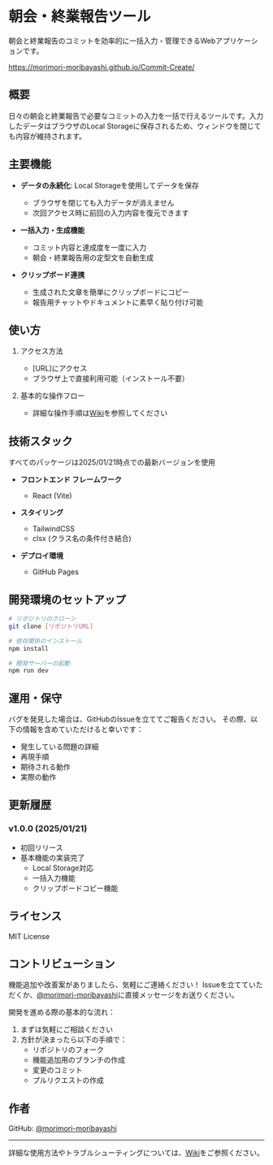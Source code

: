 # 朝会・終業報告ツール

朝会と終業報告のコミットを効率的に一括入力・管理できるWebアプリケーションです。

https://morimori-moribayashi.github.io/Commit-Create/

## 概要

日々の朝会と終業報告で必要なコミットの入力を一括で行えるツールです。入力したデータはブラウザのLocal Storageに保存されるため、ウィンドウを閉じても内容が維持されます。

## 主要機能

- **データの永続化**: Local Storageを使用してデータを保存
  - ブラウザを閉じても入力データが消えません
  - 次回アクセス時に前回の入力内容を復元できます

- **一括入力・生成機能**
  - コミット内容と達成度を一度に入力
  - 朝会・終業報告用の定型文を自動生成

- **クリップボード連携**
  - 生成された文章を簡単にクリップボードにコピー
  - 報告用チャットやドキュメントに素早く貼り付け可能

## 使い方

1. アクセス方法
   - [URL]にアクセス
   - ブラウザ上で直接利用可能（インストール不要）

2. 基本的な操作フロー
   - 詳細な操作手順は[Wiki](Wikiリンク)を参照してください

## 技術スタック

すべてのパッケージは2025/01/21時点での最新バージョンを使用

- **フロントエンド フレームワーク**
  - React (Vite)
  
- **スタイリング**
  - TailwindCSS
  - clsx (クラス名の条件付き結合)

- **デプロイ環境**
  - GitHub Pages

## 開発環境のセットアップ

```bash
# リポジトリのクローン
git clone [リポジトリURL]

# 依存関係のインストール
npm install

# 開発サーバーの起動
npm run dev
```

## 運用・保守

バグを発見した場合は、GitHubのIssueを立ててご報告ください。
その際、以下の情報を含めていただけると幸いです：

- 発生している問題の詳細
- 再現手順
- 期待される動作
- 実際の動作

## 更新履歴

### v1.0.0 (2025/01/21)
- 初回リリース
- 基本機能の実装完了
  - Local Storage対応
  - 一括入力機能
  - クリップボードコピー機能

## ライセンス

MIT License

## コントリビューション

機能追加や改善案がありましたら、気軽にご連絡ください！
Issueを立てていただくか、[@morimori-moribayashi](https://github.com/morimori-moribayashi/)に直接メッセージをお送りください。

開発を進める際の基本的な流れ：
1. まずは気軽にご相談ください
2. 方針が決まったら以下の手順で：
   - リポジトリのフォーク
   - 機能追加用のブランチの作成
   - 変更のコミット
   - プルリクエストの作成

## 作者

GitHub: [@morimori-moribayashi](https://github.com/morimori-moribayashi/)

---

詳細な使用方法やトラブルシューティングについては、[Wiki](Wikiリンク)をご参照ください。

